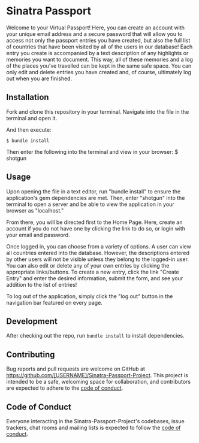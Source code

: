 # Sinatra Passport

Welcome to your Virtual Passport! Here, you can create an account with your unique email address and a secure password that will allow you to access not only the passport entries you have created, but also the full list of countries that have been visited by all of the users in our database! Each entry you create is accompanied by a text description of any highlights or memories you want to document. This way, all of these memories and a log of the places you've travelled can be kept in the same safe space. You can only edit and delete entries you have created and, of course, ultimately log out when you are finished. 

## Installation

Fork and clone this repository in your terminal. 
Navigate into the file in the terminal and open it.

And then execute:

    $ bundle install
Then enter the following into the terminal and view in your browser:
    $ shotgun


## Usage

Upon opening the file in a text editor, run "bundle install" to ensure the application's gem dependencies are met. Then, enter "shotgun" into the terminal to open a server and be able to view the application in your browser as "localhost."

From there, you will be directed first to the Home Page. Here, create an account if you do not have one by clicking the link to do so, or login with your email and password. 

Once logged in, you can choose from a variety of options. A user can view all countries entered into the database. However, the descriptions entered by other users will not be visible unless they belong to the logged-in user. You can also edit or delete any of your own entries by clicking the appropriate links/buttons. To create a new entry, click the link "Create Entry" and enter the desired information, submit the form, and see your addition to the list of entries!

To log out of the application, simply click the "log out" button in the navigation bar featured on every page. 

## Development

After checking out the repo, run `bundle install` to install dependencies. 

## Contributing

Bug reports and pull requests are welcome on GitHub at https://github.com/[USERNAME]/Sinatra-Passport-Project. This project is intended to be a safe, welcoming space for collaboration, and contributors are expected to adhere to the [code of conduct](https://github.com/[USERNAME]/Sinatra-Passport-Project/blob/master/CODE_OF_CONDUCT.md).

## Code of Conduct

Everyone interacting in the Sinatra-Passport-Project's codebases, issue trackers, chat rooms and mailing lists is expected to follow the [code of conduct](https://github.com/[USERNAME]/Sinatra-Passport-Project/blob/master/CODE_OF_CONDUCT.md).
